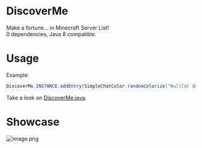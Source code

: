 # DiscoverMe
Make a fortune... in Minecraft Server List!  
0 dependencies, Java 8 compatible.

# Usage
Example:  
```java
DiscoverMe.INSTANCE.addEntry(SimpleChatColor.randomColorize("NullCat 女生自用服务器 | 女装 嘿客 湿法炼铜"),114514);
```
Take a look on [DiscoverMe.java](src/main/java/io/ib67/DiscoverMe.java).  

# Showcase
![image.png](https://i.loli.net/2021/09/20/VUHjD9ObEphkBme.png)